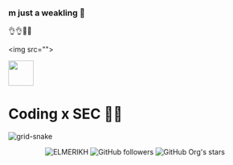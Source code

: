### m just a weakling 👋
👌👌🐱‍👤 

<img  src=""<script src="https://tryhackme.com/badge/1146691"></script>>

<img  src="https://github-production-user-asset-6210df.s3.amazonaws.com/72181445/287320772-b0721a8a-05f1-490d-875b-380c747fb6ec.png?X-Amz-Algorithm=AWS4-HMAC-SHA256&X-Amz-Credential=AKIAVCODYLSA53PQK4ZA%2F20240504%2Fus-east-1%2Fs3%2Faws4_request&X-Amz-Date=20240504T231537Z&X-Amz-Expires=300&X-Amz-Signature=85cc81571736ac7984d76092dc528b685510d820f7f5abd2dd12e182276cfbad&X-Amz-SignedHeaders=host&actor_id=96123439&key_id=0&repo_id=397481977" width="50">

# Coding x SEC 🐱‍💻



![grid-snake](https://user-images.githubusercontent.com/94220731/198875879-db8010bf-01c8-4f34-98c7-3dd8a0a6e734.svg)
<div align="center">
   <p align="center"> <img src="https://komarev.com/ghpvc/?username=ELMERIKH&label=Profile%20views&color=0e75b6&style=flat" alt="ELMERIKH" />
<img alt="GitHub followers" src="https://img.shields.io/github/followers/ELMERIKH">
<img alt="GitHub Org's stars" src="https://img.shields.io/github/stars/ELMERIKH"></p>
</div>

<!--
**ELMERIKH/ELMERIKH** is a ✨ _special_ ✨ repository because its `README.md` (this file) appears on your GitHub profile.

Here are some ideas to get you started:

- 🔭 I’m currently working on ...
- 🌱 I’m currently learning ...
- 👯 I’m looking to collaborate on ...
- 🤔 I’m looking for help with ...
- 💬 Ask me about ...
- 📫 How to reach me: ...
- 😄 Pronouns: ...
- ⚡ Fun fact: ...
-->
